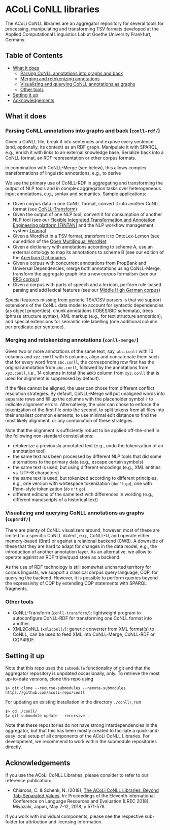 # ACoLi CoNLL libraries

The ACoLi CoNLL libraries are an aggregator repository for several tools for processing, manipulating and transforming TSV formats developed at the Applied Computational Linguistics Lab at Goethe University Frankfurt, Germany.

## Table of Contents

  * [What it does](#what-it-does)
    + [Parsing CoNLL annotations into graphs and back](#parsing-conll-annotations-into-graphs-and-back---conll-rdf---)
    + [Merging and retokenizing annotations](#merging-and-retokenizing-annotations---conll-merge---)
    + [Visualizing and querying CoNLL annotations as graphs](#visualizing-and-querying-conll-annotations-as-graphs---cqp4rdf---)
    + [Other tools](#other-tools)
  * [Setting it up](#setting-it-up)
  * [Acknowledgements](#acknowledgements)

## What it does

### Parsing CoNLL annotations into graphs and back (`conll-rdf/`)

Given a CoNLL file, break it into sentences and expose every sentence (and, optionally, its context) as an RDF graph. Manipulate it with SPARQL, e.g., enrich it with links to an external knowledge base. Serialize back into a CoNLL format, an RDF representation or other corpus formats.

In combination with CoNLL-Merge (see below), this allows complex transformations of linguistic annotations, e.g., to derive 

We see the primary use of CoNLL-RDF in aggregating and transforming the output of NLP tools and in complex aggregation tasks over heterogeneous input annotations, e.g., syntax and semantics. Sample applications:

- Given corpus data in one CoNLL format, convert it into another CoNLL format (see [CoNLL-Transform](https://github.com/acoli-repo/conll-transform))
- Given the output of one NLP tool, convert it for consumption of another NLP tool (see our [Flexible Integrated Transformation and Annotation Engineering platform [FINTAN]](https://github.com/Pret-a-LLOD/Fintan) and the NLP workflow management system [Teanga](https://github.com/Pret-a-LLOD/teanga))
- Given a WordNet in a TSV format, transform it to OntoLex-Lemon (see our edition of the [Open Multilingual WordNet](https://github.com/acoli-repo/acoli-dicts/tree/master/stable/omw)
- Given a dictionary with annotations according to scheme A, use an external ontology to map its annotations to scheme B (see our edition of the [Apertium Dictionaries](https://github.com/acoli-repo/acoli-dicts/tree/master/stable/apertium)
- Given a corpus with concurrent annotations from PropBank and Universal Dependencies, merge both annotations using CoNLL-Merge, transform the aggregate graph into a new corpus formalism (see our [RRG corpus](https://github.com/acoli-repo/RRG))
- Given a corpus with parts of speech and a lexicon, perform rule-based parsing and add lexical features (see our [Middle High German corpus](https://github.com/acoli-repo/germhist))

Special features missing from generic TSV/CSV parsers is that we support extensions of the CoNLL data model to account for syntactic dependencies (as object properties), chunk annotations (IOBES/BIO schemata), trees (phrase structure syntax), XML markup (e.g., for text structure annotation), and special extensions for semantic role labelling (one additional column per predicate per sentence).

### Merging and retokenizing annotations (`conll-merge/`)

Given two or more annotations of the same text, say, `abc.conll` with 10 columns and `xyz.conll` with 5 columns, align and concatenate them such that for every word from `abc.conll`, the corresponding row first has the original annotation from `abc.conll`, followed by the annotations from `xyz.conll`, i.e., 14 columns in total (the `WORD` column from `xyz.conll` that is used for alignment is suppressed by default). 

If the files cannot be aligned, the user can chose from different conflict resolution strategies. By default, CoNLL-Merge will put unaligned words into separate rows and fill up the columns with the placeholder symbol `?` to indicate alignment errors. Alternatively, the user can chose to enforce the tokenization of the first file onto the second, to split tokens from all files into their smallest common elements, to use minimal edit distance to find the most likely alignment, or any combination of these strategies.

Note that the alignment is sufficiently robust to be applied off-the-shelf in the following non-standard constellations:
- retokenize a previously annotated text (e.g., undo the tokenization of an annotation tool)
- the same text has been processed by different NLP tools that did some alternations to the primary data (e.g., escape certain symbols)
- the same text is used, but using different encodings (e.g., XML entities vs. UTF-8 characters)
- the same text is used, but tokenized according to different principles, e.g., one version with whitespace tokenization (`don't` `go`), one with Penn-style tokenization (`do` `n't` `go`)
- different editions of the same text with differences in wording (e.g., different manuscripts of a historical text)

### Visualizing and querying CoNLL annotations as graphs (`cqp4rdf/`)

There are plenty of CoNLL visualizers around, however, most of these are limited to a specific CoNLL dialect, e.g., CoNLL-U, and operate either memory-based (Brat) or against a relational backend (CWB). A downside of these that they are hard to adapt for changes in the data model, e.g., the introduction of another annotation layer. As an alternative, we allow to operate against an RDF triple/quad store as a backend.

As the use of RDF technology is still somewhat uncharted territory for corpus linguists, we support a classical corpus query language, CQP, for querying the backend. However, it is possible to perform queries beyond the expressivity of CQP by extending CQP statements with SPARQL fragments.

### Other tools

- CoNLL-Transform (`conll-transform/`): lightweight program to autoconfigure CoNLL-RDF for transforming one CoNLL format into another.
- XML2CoNLL (`xml2conll/`): generic converter from XML format(s) to CoNLL, can be used to feed XML into CoNLL-Merge, CoNLL-RDF or CQP4RDF.

## Setting it up

Note that this repo uses the `submodule` functionality of git and that the aggregator repository is unpdated occasionally, only. To retrieve the most up-to-date versions, clone this repo using

    $> git clone --recurse-submodules --remote-submodules https://github.com/acoli-repo/conll

For updating an existing installation in the directory `./conll/`, run

    $> cd ./conll/
    $> git submodule update --recursive .
  
Note that these repositories do not have strong interdependencies in the aggregator, but that this has been mostly created to faciliate a quick-and-easy local setup of all components of the ACoLi CoNLL Libraries. For development, we recommend to work within the submodule repositories directly.

## Acknowledgements

If you use the ACoLi CoNLL Libraries, please consider to refer to our reference publication:

* Chiarcos, C. & Schenk, N. (2018), [The ACoLi CoNLL Libraries: Beyond Tab-Separated Values](http://www.lrec-conf.org/proceedings/lrec2018/pdf/869.pdf), In: Proceedings of the Eleventh International Conference on Language Resources and Evaluation (LREC 2018), Miyazaki, Japan, May 7-12, 2018, p.571-576.

If you work with individual components, please see the respective sub-folder for attribution and licensing information.
